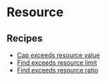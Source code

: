 # Resource

## Recipes

* [Cap exceeds resource value](broken-reference)
* [Find exceeds resource limit](broken-reference)
* [Find exceeds resource ratio](broken-reference)
